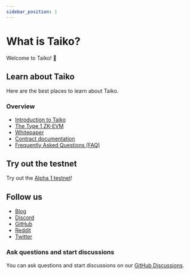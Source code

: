 ```yaml
---
sidebar_position: 1
---
```


# What is Taiko?

Welcome to Taiko! 🥁

## Learn about Taiko

Here are the best places to learn about Taiko.

### Overview

- [Introduction to Taiko](https://mirror.xyz/labs.taiko.eth/oRy3ZZ_4-6IEQcuLCMMlxvdH6E-T3_H7UwYVzGDsgf4)
- [The Type 1 ZK-EVM](https://mirror.xyz/labs.taiko.eth/w7NSKDeKfJoEy0p89I9feixKfdK-20JgWF9HZzxfeBo)
- [Whitepaper](https://taikoxyz.github.io/taiko-mono/taiko-whitepaper.pdf)
- [Contract documentation](/docs/category/smart-contracts/)
- [Frequently Asked Questions (FAQ)](/docs/faq/)

## Try out the testnet

Try out the [Alpha 1 testnet](/docs/category/A1-testnet/)!

## Follow us

- [Blog](https://mirror.xyz/labs.taiko.eth)
- [Discord](https://discord.gg/taikoxyz)
- [GitHub](https://github.com/taikoxyz/)
- [Reddit](https://www.reddit.com/r/taiko_xyz/)
- [Twitter](https://twitter.com/taikoxyz)

### Ask questions and start discussions

You can ask questions and start discussions on our [GitHub Discussions](https://github.com/taikoxyz/taiko-mono/discussions).
